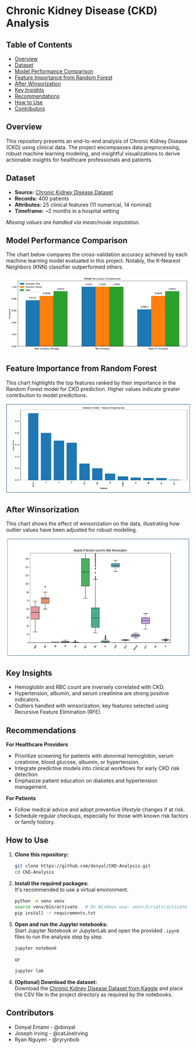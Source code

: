# Chronic Kidney Disease (CKD) Analysis

## Table of Contents

- [Overview](#overview)
- [Dataset](#dataset)
- [Model Performance Comparison](#model-performance-comparison)
- [Feature Importance from Random Forest](#feature-importance-from-random-forest)
- [After Winsorization](#after-winsorization)
- [Key Insights](#key-insights)
- [Recommendations](#recommendations)
- [How to Use](#how-to-use)
- [Contributors](#contributors)

## Overview

This repository presents an end-to-end analysis of Chronic Kidney Disease (CKD) using clinical data. The project encompasses data preprocessing, robust machine learning modeling, and insightful visualizations to derive actionable insights for healthcare professionals and patients.

## Dataset

- **Source:** [Chronic Kidney Disease Dataset](https://www.kaggle.com/datasets/mansoordaku/ckdisease)
- **Records:** 400 patients
- **Attributes:** 25 clinical features (11 numerical, 14 nominal)
- **Timeframe:** ~2 months in a hospital setting

*Missing values are handled via mean/mode imputation.*


## Model Performance Comparison

The chart below compares the cross-validation accuracy achieved by each machine learning model evaluated in this project. Notably, the K-Nearest Neighbors (KNN) classifier outperformed others.

![Model Accuracy Comparison](model-comparison.png)

## Feature Importance from Random Forest

This chart highlights the top features ranked by their importance in the Random Forest model for CKD prediction. Higher values indicate greater contribution to model predictions.

![Random Forest Feature Importances](random-forest-features.png)

## After Winsorization

This chart shows the effect of winsorization on the data, illustrating how outlier values have been adjusted for robust modeling.

![After Winsorization](after-winsorization.png)


## Key Insights

- Hemoglobin and RBC count are inversely correlated with CKD.
- Hypertension, albumin, and serum creatinine are strong positive indicators.
- Outliers handled with winsorization; key features selected using Recursive Feature Elimination (RFE).

## Recommendations

**For Healthcare Providers**
- Prioritize screening for patients with abnormal hemoglobin, serum creatinine, blood glucose, albumin, or hypertension.
- Integrate predictive models into clinical workflows for early CKD risk detection.
- Emphasize patient education on diabetes and hypertension management.

**For Patients**
- Follow medical advice and adopt preventive lifestyle changes if at risk.
- Schedule regular checkups, especially for those with known risk factors or family history.

## How to Use

1. **Clone this repository:**
   ```bash
   git clone https://github.com/donyal/CKD-Analysis.git
   cd CKD-Analysis
   ```

2. **Install the required packages:**  
   It's recommended to use a virtual environment.
   ```bash
   python -m venv venv
   source venv/bin/activate   # On Windows use: venv\Scripts\activate
   pip install -r requirements.txt
   ```

3. **Open and run the Jupyter notebooks:**  
   Start Jupyter Notebook or JupyterLab and open the provided `.ipynb` files to run the analysis step by step.
   ```bash
   jupyter notebook
   ```
   or
   ```bash
   jupyter lab
   ```

4. **(Optional) Download the dataset:**  
   Download the [Chronic Kidney Disease Dataset from Kaggle](https://www.kaggle.com/datasets/mansoordaku/ckdisease) and place the CSV file in the project directory as required by the notebooks.


## Contributors
  * Donyal Emami - @donyal
  * Joseph Irving - @catJoeIrving
  * Ryan Nguyen - @ryrynbob
